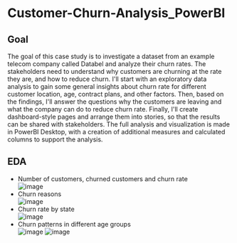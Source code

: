 # Customer-Churn-Analysis_PowerBI
## Goal
The goal of this case study is to investigate a dataset from an example telecom company called Databel and analyze their churn rates. The stakeholders need to understand why customers are churning at the rate they are, and how to reduce churn. I'll start with an exploratory data analysis to gain some general insights about churn rate for different customer location, age, contract plans, and other factors. Then, based on the findings, I'll answer the questions why the customers are leaving and what the company can do to reduce churn rate. Finally, I'll create dashboard-style pages and arrange them into stories, so that the results can be shared with stakeholders. The full analysis and visualization is made in PowerBI Desktop, with a creation of additional measures and calculated columns to support the analysis.
## EDA
- Number of customers, churned customers and churn rate <br>
![image](https://github.com/monika-czulak/Customer-Churn-Analysis_PowerBI/assets/109820128/f482b1d1-514f-41c8-b1d8-621a114cd306)
- Churn reasons </br>
![image](https://github.com/monika-czulak/Customer-Churn-Analysis_PowerBI/assets/109820128/6d51f0f4-00cf-4137-ba06-b3aea2d9b14c)
- Churn rate by state </br>
![image](https://github.com/monika-czulak/Customer-Churn-Analysis_PowerBI/assets/109820128/db3238c8-10fc-4f35-af13-1494883cb787)
- Churn patterns in different age groups </br>
![image](https://github.com/monika-czulak/Customer-Churn-Analysis_PowerBI/assets/109820128/b6897f9e-d2d7-48aa-8b8a-73dccc57a63e)
![image](https://github.com/monika-czulak/Customer-Churn-Analysis_PowerBI/assets/109820128/3be6261f-29ca-47dc-9698-b3fffa2f2321)

